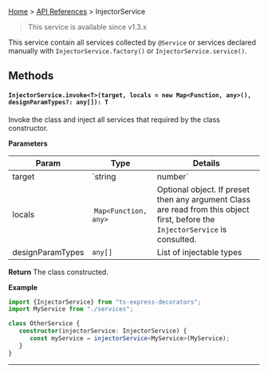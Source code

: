 [Home](https://github.com/Romakita/ts-express-decorators/wiki) > [API References](https://github.com/Romakita/ts-express-decorators/wiki/API-references) > InjectorService

> This service is available since v1.3.x

This service contain all services collected by `@Service` or services declared manually with `InjectorService.factory()` or `InjectorService.service()`.

## Methods

#### `InjectorService.invoke<T>(target, locals = new Map<Function, any>(), designParamTypes?: any[]): T`

Invoke the class and inject all services that required by the class constructor.

**Parameters**

Param | Type | Details
---|---|---
target | `string|number` | The injectable class to invoke. Class parameters are injected according constructor signature.
locals | `Map<Function, any>` | Optional object. If preset then any argument Class are read from this object first, before the `InjectorService` is consulted.
designParamTypes | `any[]` | List of injectable types

**Return**
The class constructed.

**Example**
```typescript
import {InjectorService} from "ts-express-decorators";
import MyService from "./services";

class OtherService {
   constructor(injectorService: InjectorService) {
      const myService = injectorService<MyService>(MyService); 
   } 
}
```

***